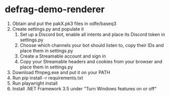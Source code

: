 # defrag-demo-renderer

1. Obtain and put the pakX.pk3 files in odfe/baseq3
2. Create settings.py and populate it
	1. Set up a Discord bot, enable all intents and place its Discord token in settings.py
	2. Choose which channels your bot should listen to, copy their IDs and place them in settings.py
	3. Create a Streamable account and sign in
	4. Copy your Streamable headers and cookies from your browser and place them in settings.py
3. Download ffmpeg.exe and put it on your PATH
4. Run pip install -r requirements.txt
5. Run playwright install
6. Install .NET Framework 3.5 under "Turn Windows features on or off"